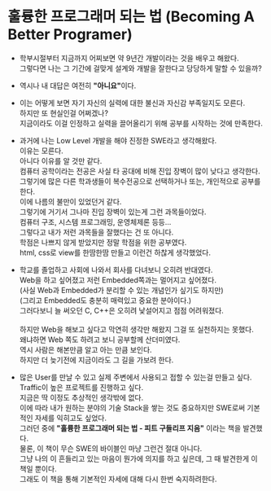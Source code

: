 # 훌륭한 프로그래머 되는 법 (Becoming A Better Programer)
- 학부시절부터 지금까지 어찌보면 약 9년간 개발이라는 것을 배우고 해왔다.<br>
  그렇다면 나는 그 기간에 걸맞게 설계와 개발을 잘한다고 당당하게 말할 수 있을까?

- 역시나 내 대답은 여전히 <b>"아니요"</b>이다.

- 이는 어떻게 보면 자기 자신의 실력에 대한 불신과 자신감 부족일지도 모른다.<br>
  하지만 또 현실인걸 어쩌겠나?<br>
  지금이라도 이걸 인정하고 실력을 끌어올리기 위해 공부를 시작하는 것에 만족한다.

- 과거에 나는 Low Level 개발을 해야 진정한 SWE라고 생각해왔다.<br>
  이유는 모른다.<br>
  아니다 이유를 알 것만 같다.<br>
  컴퓨터 공학이라는 전공은 사실 타 공대에 비해 진입 장벽이 많이 낮다고 생각한다.<br>
  그렇기에 많은 다른 학과생들이 복수전공으로 선택하거나 또는, 개인적으로 공부를 한다.<br>
  이에 나름의 불만이 있었던거 같다.<br>
  그렇기에 거기서 그나마 진입 장벽이 있는게 그런 과목들이었다.<br>
  컴퓨터 구조, 시스템 프로그래밍, 운영체제론 등등...<br>
  그렇다고 내가 저런 과목들을 잘했다는 건 또 아니다.<br>
  학점은 나쁘지 않게 받았지만 정말 학점을 위한 공부였다.<br>
  html, css로 view를 한땀한땀 만들고 이런건 하찮게 생각했었다. 

- 학교를 졸업하고 사회에 나와서 회사를 다녀보니 오히려 반대였다.<br>
  Web을 하고 싶어졌고 저런 Embedded쪽과는 멀어지고 싶어졌다.<br>
  (사실 Web과 Embedded가 분리할 수 있는 개념인가 싶기도 하지만)<br>
  (그리고 Embedded도 충분히 매력있고 중요한 분야이다.)<br>
  그러다보니 늘 써오던 C, C++은 오히려 낯설어지고 점점 어려워졌다.<br><br>
  하지만 Web을 해보고 싶다고 막연히 생각만 해왔지 그걸 또 실천하지는 못했다.<br>
  왜냐하면 Web 쪽도 하려고 보니 공부할께 산더미였다.<br>
  역시 사람은 해본만큼 알고 아는 만큼 보인다.<br>
  하지만 더 늦기전에 지금이라도 그 길을 가보려 한다.<br>

- 많은 User를 만날 수 있고 실제 주변에서 사용되고 접할 수 있는걸 만들고 싶다.<br>
  Traffic이 높은 프로젝트를 진행하고 싶다.<br>
  지금은 딱 이정도 추상적인 생각밖에 없다.<br>
  이에 따라 내가 원하는 분야의 기술 Stack을 쌓는 것도 중요하지만 SWE로써 기본적인 자세를 익히고도 싶었다.<br>
  그러던 중에 <b>"훌륭한 프로그래머 되는 법 - 피트 구들리프 지음"</b> 이라는 책을 발견했다.<br>
  물론, 이 책이 무슨 SWE의 바이블인 마냥 그런건 절대 아니다.<br>
  그냥 나의 이 흔들리고 있는 마음이 뭔가에 의지를 하고 싶은데, 그 때 발견한게 이 책일 뿐이다.<br>
  그래도 이 책을 통해 기본적인 자세에 대해 다시 한번 숙지하려한다.